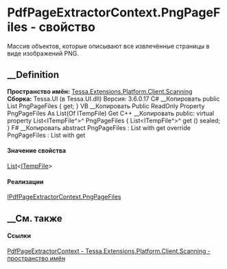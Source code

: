 # PdfPageExtractorContext.PngPageFiles - свойство
Массив объектов, которые описывают все извлечённые страницы в виде изображений
PNG.
## __Definition
 **Пространство имён:**
[Tessa.Extensions.Platform.Client.Scanning](N_Tessa_Extensions_Platform_Client_Scanning.htm)  
 **Сборка:** Tessa.UI (в Tessa.UI.dll) Версия: 3.6.0.17
C# __Копировать
     public List<ITempFile> PngPageFiles { get; }
VB __Копировать
     Public ReadOnly Property PngPageFiles As List(Of ITempFile)
    	Get
C++ __Копировать
     public:
    virtual property List<ITempFile^>^ PngPageFiles {
    	List<ITempFile^>^ get () sealed;
    }
F# __Копировать
     abstract PngPageFiles : List<ITempFile> with get
    override PngPageFiles : List<ITempFile> with get
#### Значение свойства
[List](https://learn.microsoft.com/dotnet/api/system.collections.generic.list-1)<[ITempFile](T_Tessa_Platform_IO_ITempFile.htm)>
#### Реализации
[IPdfPageExtractorContext.PngPageFiles](P_Tessa_Extensions_Platform_Client_Scanning_IPdfPageExtractorContext_PngPageFiles.htm)  
##  __См. также
#### Ссылки
[PdfPageExtractorContext -
](T_Tessa_Extensions_Platform_Client_Scanning_PdfPageExtractorContext.htm)
[Tessa.Extensions.Platform.Client.Scanning - пространство
имён](N_Tessa_Extensions_Platform_Client_Scanning.htm)
